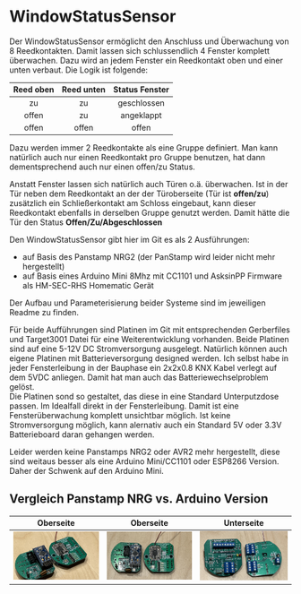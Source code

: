 # WindowStatusSensor <br />

Der WindowStatusSensor ermöglicht den Anschluss und Überwachung von 8 Reedkontakten. Damit lassen sich schlussendlich 4 Fenster komplett überwachen. Dazu wird an jedem Fenster ein Reedkontakt oben und einer unten verbaut. 
Die Logik ist folgende:

|Reed oben|Reed unten| Status Fenster|
|:--:|:--:|:--:|
|zu|zu|geschlossen|
|offen|zu|angeklappt|
|offen|offen|offen|

Dazu werden immer 2 Reedkontakte als eine Gruppe definiert. Man kann natürlich auch nur einen Reedkontakt pro Gruppe benutzen, hat dann dementsprechend auch nur einen offen/zu Status.

Anstatt Fenster lassen sich natürlich auch Türen o.ä. überwachen. Ist in der Tür neben dem Reedkontakt an der der Türoberseite (Tür ist **offen/zu**) zusätzlich ein Schließerkontakt am Schloss eingebaut, kann dieser Reedkontakt ebenfalls in derselben Gruppe genutzt werden. Damit hätte die Tür den Status **Offen/Zu/Abgeschlossen**

Den WindowStatusSensor gibt hier im Git es als 2 Ausführungen:
* auf Basis des Panstamp NRG2 (der PanStamp wird leider nicht mehr hergestellt)
* auf Basis eines Arduino Mini 8Mhz mit CC1101 und AsksinPP Firmware als HM-SEC-RHS Homematic Gerät

Der Aufbau und Parameterisierung beider Systeme sind im jeweiligen Readme zu finden.

Für beide Aufführungen sind Platinen im Git mit entsprechenden Gerberfiles und Target3001 Datei für eine Weiterentwicklung vorhanden. Beide Platinen sind auf eine 5-12V DC Stromversorgung ausgelegt. Natürlich können auch eigene Platinen mit Batterieversorgung designed werden. Ich selbst habe in jeder Fensterleibung in der Bauphase ein 2x2x0.8 KNX Kabel verlegt auf dem 5VDC anliegen. Damit hat man auch das Batteriewechselproblem gelöst.  
Die Platinen sond so gestaltet, das diese in eine Standard Unterputzdose passen. Im Idealfall direkt in der Fensterleibung. Damit ist eine Fensterüberwachung komplett unsichtbar möglich. Ist keine Stromversorgung möglich, kann alernativ auch ein Standard 5V oder 3.3V Batterieboard daran gehangen werden.  

Leider werden keine Panstamps NRG2 oder AVR2 mehr hergestellt, diese sind weitaus besser als eine Arduino Mini/CC1101 oder ESP8266 Version. Daher der Schwenk auf den Arduino Mini.

## Vergleich Panstamp NRG vs. Arduino Version

Oberseite                  |  Oberseite                |  Unterseite
:-------------------------:|:-------------------------:|:-------------------------:
![](Images/both_top_1.jpeg)|![](Images/both_top_2.jpeg)|![](Images/both_bottom_1.jpeg)

